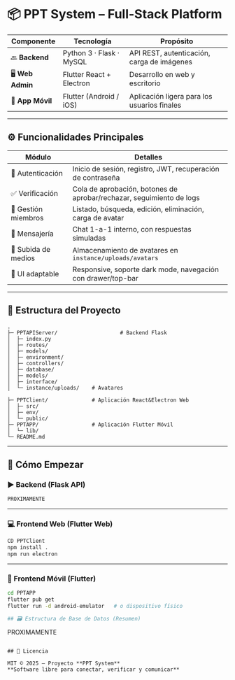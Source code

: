 
# 📦 PPT System – Full-Stack Platform


| Componente       | Tecnología                       | Propósito                                     |
|------------------|----------------------------------|-----------------------------------------------|
| 🔙 **Backend**    | Python 3 · Flask · MySQL         | API REST, autenticación, carga de imágenes    |
| 🖥️ **Web Admin**  | Flutter React + Electron            | Desarrollo en web y escritorio |
| 📱 **App Móvil**  | Flutter (Android / iOS)          | Aplicación ligera para los usuarios finales   |

---

## ⚙️ Funcionalidades Principales

| Módulo            | Detalles                                                             |
|------------------|----------------------------------------------------------------------|
| 🔐 Autenticación  | Inicio de sesión, registro, JWT, recuperación de contraseña          |
| ✅ Verificación   | Cola de aprobación, botones de aprobar/rechazar, seguimiento de logs |
| 👥 Gestión miembros | Listado, búsqueda, edición, eliminación, carga de avatar             |
| 💬 Mensajería     | Chat 1-a-1 interno, con respuestas simuladas                         |
| 📂 Subida de medios | Almacenamiento de avatares en `instance/uploads/avatars`            |
| 🌙 UI adaptable   | Responsive, soporte dark mode, navegación con drawer/top-bar         |

---

## 📁 Estructura del Proyecto

```plaintext
.
├─ PPTAPIServer/                    # Backend Flask
│  ├─ index.py
│  ├─ routes/
│  ├─ models/
│  ├─ environment/
│  ├─ controllers/
│  ├─ database/
│  ├─ models/
│  ├─ interface/
│  └─ instance/uploads/    # Avatares

├─ PPTClient/              # Aplicación React&Electron Web
│  ├─ src/
│  ├─ env/
│  └─ public/
├─ PPTAPP/                 # Aplicación Flutter Móvil
│  └─ lib/
└─ README.md
```

---

## 🚀 Cómo Empezar

### ▶️ Backend (Flask API)

```bash
PROXIMAMENTE
```

---

### 💻 Frontend Web (Flutter Web)

```bash
CD PPTClient 
npm install .
npm run electron

```

---

### 📱 Frontend Móvil (Flutter)

```bash
cd PPTAPP
flutter pub get
flutter run -d android-emulator   # o dispositivo físico

## 🗃️ Estructura de Base de Datos (Resumen)

```
PROXIMAMENTE
```

## 📜 Licencia

MIT © 2025 — Proyecto **PPT System**  
**Software libre para conectar, verificar y comunicar**
